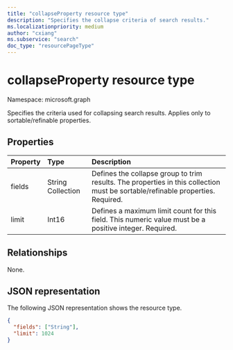 ```yaml
---
title: "collapseProperty resource type"
description: "Specifies the collapse criteria of search results."
ms.localizationpriority: medium
author: "cxiang"
ms.subservice: "search"
doc_type: "resourcePageType"
---
```


# collapseProperty resource type

Namespace: microsoft.graph

Specifies the criteria used for collapsing search results. Applies only to sortable/refinable properties.

## Properties

| Property     | Type        | Description |
|:-------------|:------------|:------------|
|fields|String Collection| Defines the collapse group to trim results. The properties in this collection must be sortable/refinable properties. Required.|
|limit|Int16| Defines a maximum limit count for this field. This numeric value must be a positive integer. Required.|

## Relationships

None.

## JSON representation

The following JSON representation shows the resource type.

<!-- {
  "blockType": "resource",
  "optionalProperties": [

  ], 
  "@odata.type": "microsoft.graph.collapseProperty",
  "baseType": null
}-->

```json
{
  "fields": ["String"],
  "limit": 1024
}
```

<!-- uuid: 16cd6b66-4b1a-43a1-adaf-3a886856ed98
2019-02-04 14:57:30 UTC -->
<!-- {
  "type": "#page.annotation",
  "description": "collapseProperty resource",
  "keywords": "",
  "section": "documentation",
  "tocPath": ""
}-->
